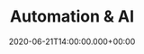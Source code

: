 ---
title: Automation & AI
date: 2020-06-21T14:00:00.000+00:00
description: Data discovery is fully automated with the aid of AI.
thumbnail: /media/possessed-photography-U3sOwViXhkY-unsplash.jpg
weight: 6
---
